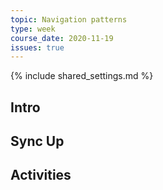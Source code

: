 ```yaml
---
topic: Navigation patterns
type: week
course_date: 2020-11-19
issues: true
---
```


{% include shared_settings.md %}

## Intro

## Sync Up

## Activities

<!--
{::options auto_id_prefix="w12-" /}
{: .aside-wrapper}
<span class="highlighter">
[W12 Slides](files/w12.min.pdf){:target="_blank"} (PDF, 694 KB)
</span>


## Agenda

- Wrapping up Project 3
    - Proj 3 checkin survey
- Discuss Project 4
- Navigation and wayfinding considerations

## Homework
- Complete steps 6-7 for Project 4 and submit them to the [Proj 4 Google Drive](@TODO) by noon on 11/17.
- Be prepared to submit your project 3 PR by the beginning of class on 11/21.
-->
